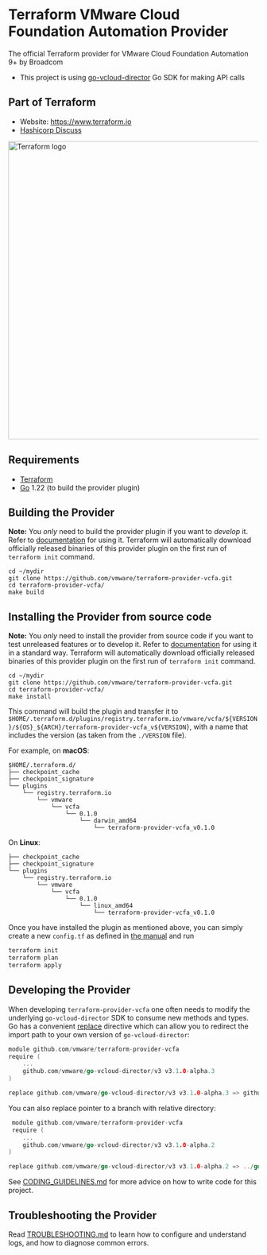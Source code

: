 # Terraform VMware Cloud Foundation Automation Provider

The official Terraform provider for VMware Cloud Foundation Automation 9+ by Broadcom

- This project is using [go-vcloud-director](https://github.com/vmware/go-vcloud-director) Go SDK for making API calls

## Part of Terraform

- Website: https://www.terraform.io
- [Hashicorp Discuss](https://discuss.hashicorp.com/c/terraform-core/27)

<img src="https://www.datocms-assets.com/2885/1629941242-logo-terraform-main.svg" alt="Terraform logo" width="600px">

## Requirements

- [Terraform](https://www.terraform.io/downloads.html)
- [Go](https://golang.org/doc/install) 1.22 (to build the provider plugin)

## Building the Provider

**Note:** You *only* need to build the provider plugin if you want to *develop* it. Refer to
[documentation](https://registry.terraform.io/providers/vmware/vcfa/latest/docs) for using it. Terraform will
automatically download officially released binaries of this provider plugin on the first run of `terraform init`
command.

```shell
cd ~/mydir
git clone https://github.com/vmware/terraform-provider-vcfa.git
cd terraform-provider-vcfa/
make build
```

## Installing the Provider from source code

**Note:** You *only* need to install the provider from source code if you want to test unreleased features or to develop it. Refer to
[documentation](https://registry.terraform.io/providers/vmware/vcfa/latest/docs) for using it in a standard way. Terraform will
automatically download officially released binaries of this provider plugin on the first run of `terraform init`
command.

```shell
cd ~/mydir
git clone https://github.com/vmware/terraform-provider-vcfa.git
cd terraform-provider-vcfa/
make install
```

This command will build the plugin and transfer it to
`$HOME/.terraform.d/plugins/registry.terraform.io/vmware/vcfa/${VERSION}/${OS}_${ARCH}/terraform-provider-vcfa_v${VERSION}`,
with a name that includes the version (as taken from the `./VERSION` file).

For example, on **macOS**:

```shell
$HOME/.terraform.d/
├── checkpoint_cache
├── checkpoint_signature
└── plugins
    └── registry.terraform.io
        └── vmware
            └── vcfa
                └── 0.1.0
                    └── darwin_amd64
                        └── terraform-provider-vcfa_v0.1.0
```

On **Linux**:

```shell
├── checkpoint_cache
├── checkpoint_signature
└── plugins
    └── registry.terraform.io
        └── vmware
            └── vcfa
                └── 0.1.0
                    └── linux_amd64
                        └── terraform-provider-vcfa_v0.1.0
```

Once you have installed the plugin as mentioned above, you can simply create a new `config.tf` as defined in [the manual](https://www.terraform.io/docs/providers/vcfa/index.html) and run

```sh
terraform init
terraform plan
terraform apply
```

## Developing the Provider

When developing `terraform-provider-vcfa` one often needs to modify the underlying `go-vcloud-director` SDK to consume
new methods and types. Go has a convenient [replace](https://github.com/golang/go/wiki/Modules#when-should-i-use-the-replace-directive)
directive which can allow you to redirect the import path to your own version of `go-vcloud-director`:

```go
module github.com/vmware/terraform-provider-vcfa
require (
    ...
    github.com/vmware/go-vcloud-director/v3 v3.1.0-alpha.3
)

replace github.com/vmware/go-vcloud-director/v3 v3.1.0-alpha.3 => github.com/my-git-user/go-vcloud-director/v3 v3.1.0-alpha.3    
```

You can also replace pointer to a branch with relative directory:

```go
 module github.com/vmware/terraform-provider-vcfa
 require (
    ...
    github.com/vmware/go-vcloud-director/v3 v3.1.0-alpha.2
)

replace github.com/vmware/go-vcloud-director/v3 v3.1.0-alpha.2 => ../go-vcloud-director
```

See [CODING_GUIDELINES.md](./CODING_GUIDELINES.md) for more advice on how to write code for this project.

## Troubleshooting the Provider

Read [TROUBLESHOOTING.md](./TROUBLESHOOTING.md) to learn how to configure and understand logs, and how to
diagnose common errors.
